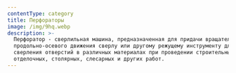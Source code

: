 ```yaml
---
contentType: category
title: Перфораторы
image: /img/9hq.webp
description: >-
  Перфоратор - сверлильная машина, предназначенная для придачи вращательного и
  продольно-осевого движения сверлу или другому режущему инструменту для
  сверления отверстий в различных материалах при проведении строительных,
  отделочных, столярных, слесарных и других работ.
---
```


